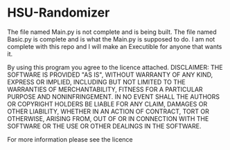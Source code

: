 # HSU-Randomizer
The file named Main.py is not complete and is
being built. The file named Basic.py is complete
and is what the Main.py is supposed to do. I am
not complete with this repo and I will make an 
Executible for anyone that wants it.

By using this program you agree to the licence
attached.
DISCLAIMER:
THE SOFTWARE IS PROVIDED "AS IS", WITHOUT WARRANTY OF ANY KIND, EXPRESS OR
IMPLIED, INCLUDING BUT NOT LIMITED TO THE WARRANTIES OF MERCHANTABILITY,
FITNESS FOR A PARTICULAR PURPOSE AND NONINFRINGEMENT. IN NO EVENT SHALL THE
AUTHORS OR COPYRIGHT HOLDERS BE LIABLE FOR ANY CLAIM, DAMAGES OR OTHER
LIABILITY, WHETHER IN AN ACTION OF CONTRACT, TORT OR OTHERWISE, ARISING FROM,
OUT OF OR IN CONNECTION WITH THE SOFTWARE OR THE USE OR OTHER DEALINGS IN THE
SOFTWARE.

For more information please see the licence
